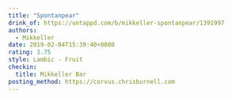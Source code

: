 ```yaml
---
title: "Spontanpear"
drink_of: https://untappd.com/b/mikkeller-spontanpear/1391997
authors:
  - Mikkeller
date: 2019-02-04T15:39:40+0000
rating: 3.75
style: Lambic - Fruit
checkin:
  title: Mikkeller Bar
posting_method: https://corvus.chrisburnell.com
---
```

